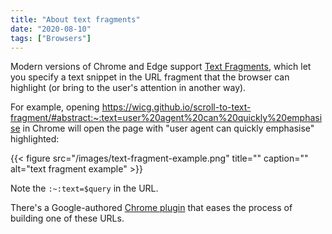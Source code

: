 ```yaml
---
title: "About text fragments"
date: "2020-08-10"
tags: ["Browsers"]
---
```

Modern versions of Chrome and Edge support [Text Fragments](https://wicg.github.io/scroll-to-text-fragment/),
which let you specify a text snippet in the URL fragment that the browser can
highlight (or bring to the user's attention in another way).

For example, opening <https://wicg.github.io/scroll-to-text-fragment/#abstract:~:text=user%20agent%20can%20quickly%20emphasise>
in Chrome will open the page with "user agent can quickly emphasise" highlighted:

{{< figure src="/images/text-fragment-example.png" title="" caption="" alt="text fragment example" >}}

Note the `:~:text=$query` in the URL.

There's a Google-authored [Chrome plugin](https://chrome.google.com/webstore/detail/link-to-text-fragment/pbcodcjpfjdpcineamnnmbkkmkdpajjg/related) that eases the process of building one of these URLs.
